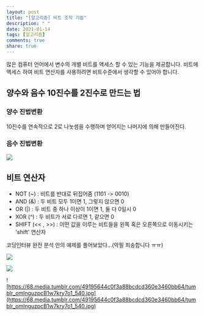 ```yaml
---
layout: post
title: "[알고리즘] 비트 조작 기법"
description: " "
date: 2021-01-14
tags: [알고리즘]
comments: true
share: true
---
```



많은 컴퓨터 언어에서 변수의 개별 비트를 액세스 할 수 있는 기능을 제공합니다. 비트에 액세스 하여 비트 연산자를 사용하려면 비트수준에서 생각할 수 있어야 합니다.<br>

## 양수와 음수 10진수를 2진수로 만드는 법

 ### 양수 진법변환

10진수를 연속적으로 2로 나눗셈을 수행하며 얻어지는 나머지에 의해 만들어진다.



### 음수 진법변환

![](https://68.media.tumblr.com/0a3dec4294a0a5ab245376def273bed3/tumblr_omlnxvl0ar1w7kry7o1_540.jpg)



## 비트 연산자

- NOT (~) : 비트를 반대로 뒤집어줌 (1101 -> 0010)
- AND (&) : 두 비트 모두 1이면 1, 그렇지 않으면 0
- OR (|) : 두 비트 중 하나 이상이 1이면 1, 둘 다 0일시 0
- XOR (^) : 두 비트가 서로 다르면 1, 같으면 0
- SHIFT (<< , >>) : 어떤 값을 이루는 비트들을 왼쪽 혹은 오른쪽으로 이동시키는 'shift' 연산자

코딩인터뷰 완전 분석 안의 예제를 풀어보았다…(악필 죄송합니다 ㅠㅠ)

![](https://68.media.tumblr.com/760cd9cbc460d59b74dcbeb8faeee789/tumblr_omlnguzpcB1w7kry7o3_1280.png)

![](https://68.media.tumblr.com/8095c2004cfd4a9dd3724e52956d8eca/tumblr_omlnguzpcB1w7kry7o2_1280.jpg)

![https://68.media.tumblr.com/49195644c0f3a88bcdcd360e3460bb64/tumblr_omlnguzpcB1w7kry7o1_540.jpg](https://68.media.tumblr.com/49195644c0f3a88bcdcd360e3460bb64/tumblr_omlnguzpcB1w7kry7o1_540.jpg)



